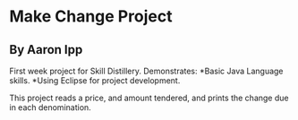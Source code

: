 # Make Change Project

## By Aaron Ipp

First week project for Skill Distillery.
Demonstrates:
*Basic Java Language skills.
*Using Eclipse for project development.

This project reads a price, and amount tendered, and prints the change due in each denomination.